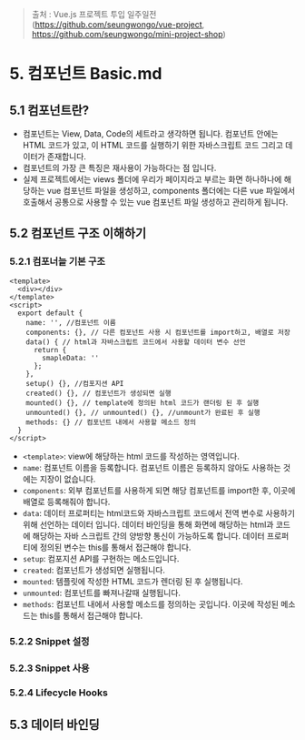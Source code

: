 > 출처 :  Vue.js 프로젝트 투입 일주일전 (https://github.com/seungwongo/vue-project, https://github.com/seungwongo/mini-project-shop)
 
# 5. 컴포넌트 Basic.md
## 5.1 컴포넌트란?
- 컴포넌트는 View, Data, Code의 세트라고 생각하면 됩니다. 컴포넌트 안에는 HTML 코드가 있고, 이 HTML 코드를 실행하기 위한 자바스크립트 코드 그리고 데이터가 존재합니다.
- 컴포넌트의 가장 큰 특징은 재사용이 가능하다는 점 입니다.
- 실제 프로젝트에서는 views 폴더에 우리가 페이지라고 부르는 화면 하나하나에 해당하는 vue 컴포넌트 파일을 생성하고, components 폴더에는 다른 vue 파일에서 호출해서 공통으로 사용할
수 있는 vue 컴포넌트 파일 생성하고 관리하게 됩니다.

## 5.2 컴포넌트 구조 이해하기
### 5.2.1 컴포너늩 기본 구조
```vue
<template>
  <div></div>
</template>
<script>
  export default {
    name: '', //컴포넌트 이름
    components: {}, // 다른 컴포넌트 사용 시 컴포넌트를 import하고, 배열로 저장
    data() { // html과 자바스크립트 코드에서 사용할 데이터 변수 선언
      return {
        smapleData: ''
      };
    },
    setup() {}, //컴포지션 API
    created() {}, // 컴포넌트가 생성되면 실행
    mounted() {}, // template에 정의된 html 코드가 랜더링 된 후 실행
    unmounted() {}, // unmounted() {}, //unmount가 완료된 후 실행
    methods: {} // 컴포넌트 내에서 사용할 메소드 정의
  }
</script>
```
- `<template>`: view에 해당하는 html 코드를 작성하는 영역입니다.
- `name`: 컴포넌트 이름을 등록합니다. 컴포넌트 이름은 등록하지 않아도 사용하는 것에는 지장이 없습니다.
- `components`: 외부 컴포넌트를 사용하게 되면 해당 컴포넌트를 import한 후, 이곳에 배열로 등록해줘야 합니다.
- `data`: 데이터 프로퍼티는 html코드와 자바스크립트 코드에서 전역 변수로 사용하기 위해 선언하는 데이터 입니다. 데이터 바인딩을 통해 화면에 해당하는 html과 코드에 해당하는
자바 스크립트 간의 양방향 통신이 가능하도록 합니다. 데이터 프로퍼티에 정의된 변수는 this를 통해서 접근해야 합니다.
- `setup`: 컴포지션 API를 구현하는 메소드입니다.
- `created`: 컴포넌트가 생성되면 실행됩니다.
- `mounted`: 템플릿에 작성한 HTML 코드가 렌더링 된 후 실행됩니다.
- `unmounted`: 컴포넌트를 빠져나갈때 실행됩니다.
- `methods`: 컴포넌트 내에서 사용할 메소드를 정의하는 곳입니다. 이곳에 작성된 메소드는 this를 통해서 접근해야 합니다.

### 5.2.2 Snippet 설정
### 5.2.3 Snippet 사용
### 5.2.4 Lifecycle Hooks

## 5.3 데이터 바인딩 
